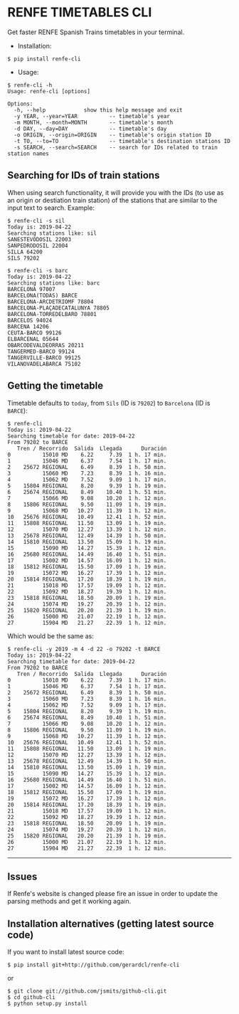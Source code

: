 RENFE TIMETABLES CLI
====================

Get faster RENFE Spanish Trains timetables in your terminal.

- Installation:

```
$ pip install renfe-cli
```

- Usage:

```
$ renfe-cli -h
Usage: renfe-cli [options]

Options:
  -h, --help            show this help message and exit
  -y YEAR, --year=YEAR          -- timetable's year
  -m MONTH, --month=MONTH       -- timetable's month
  -d DAY, --day=DAY             -- timetable's day
  -o ORIGIN, --origin=ORIGIN    -- timetable's origin station ID
  -t TO, --to=TO                -- timetable's destination stations ID
  -s SEARCH, --search=SEARCH    -- search for IDs related to train station names
```

**Searching for IDs of train stations**
----

 When using search functionality, it will provide you with the IDs (to use as an origin or destiation train station) of the stations that are similar to the input text to search. Example:

```
$ renfe-cli -s sil
Today is: 2019-04-22
Searching stations like: sil
SANESTEVODOSIL 22003
SANPEDRODOSIL 22004
SILLA 64200
SILS 79202

$ renfe-cli -s barc
Today is: 2019-04-22
Searching stations like: barc
BARCELONA 97007
BARCELONA(TODAS) BARCE
BARCELONA-ARCDETRIOMF 78804
BARCELONA-PLAÇADECATALUNYA 78805
BARCELONA-TORREDELBARO 78801
BARCELOS 94024
BARCENA 14206
CEUTA-BARCO 99126
ELBARCENAL 05644
OBARCODEVALDEORRAS 20211
TANGERMED-BARCO 99124
TANGERVILLE-BARCO 99125
VILANOVADELABARCA 75102
```

**Getting the timetable**
----
Timetable defaults to `today`, from `Sils` (ID is `79202`) to `Barcelona` (ID is `BARCE`):

```
$ renfe-cli
Today is: 2019-04-22
Searching timetable for date: 2019-04-22
From 79202 to BARCE
   Tren / Recorrido  Salida  Llegada      Duración
0          15010 MD    6.22     7.39  1 h. 17 min.
1          15046 MD    6.37     7.54  1 h. 17 min.
2    25672 REGIONAL    6.49     8.39  1 h. 50 min.
3          15060 MD    7.23     8.39  1 h. 16 min.
4          15062 MD    7.52     9.09  1 h. 17 min.
5    15804 REGIONAL    8.20     9.39  1 h. 19 min.
6    25674 REGIONAL    8.49    10.40  1 h. 51 min.
7          15066 MD    9.08    10.20  1 h. 12 min.
8    15806 REGIONAL    9.50    11.09  1 h. 19 min.
9          15068 MD   10.27    11.39  1 h. 12 min.
10   25676 REGIONAL   10.49    12.41  1 h. 52 min.
11   15808 REGIONAL   11.50    13.09  1 h. 19 min.
12         15070 MD   12.27    13.39  1 h. 12 min.
13   25678 REGIONAL   12.49    14.39  1 h. 50 min.
14   15810 REGIONAL   13.50    15.09  1 h. 19 min.
15         15090 MD   14.27    15.39  1 h. 12 min.
16   25680 REGIONAL   14.49    16.40  1 h. 51 min.
17         15002 MD   14.57    16.09  1 h. 12 min.
18   15812 REGIONAL   15.50    17.09  1 h. 19 min.
19         15072 MD   16.27    17.39  1 h. 12 min.
20   15814 REGIONAL   17.20    18.39  1 h. 19 min.
21         15018 MD   17.57    19.09  1 h. 12 min.
22         15092 MD   18.27    19.39  1 h. 12 min.
23   15818 REGIONAL   18.50    20.09  1 h. 19 min.
24         15074 MD   19.27    20.39  1 h. 12 min.
25   15820 REGIONAL   20.20    21.39  1 h. 19 min.
26         15000 MD   21.07    22.19  1 h. 12 min.
27         15904 MD   21.27    22.39  1 h. 12 min.
```

Which would be the same as:

```
$ renfe-cli -y 2019 -m 4 -d 22 -o 79202 -t BARCE
Today is: 2019-04-22
Searching timetable for date: 2019-04-22
From 79202 to BARCE
   Tren / Recorrido  Salida  Llegada      Duración
0          15010 MD    6.22     7.39  1 h. 17 min.
1          15046 MD    6.37     7.54  1 h. 17 min.
2    25672 REGIONAL    6.49     8.39  1 h. 50 min.
3          15060 MD    7.23     8.39  1 h. 16 min.
4          15062 MD    7.52     9.09  1 h. 17 min.
5    15804 REGIONAL    8.20     9.39  1 h. 19 min.
6    25674 REGIONAL    8.49    10.40  1 h. 51 min.
7          15066 MD    9.08    10.20  1 h. 12 min.
8    15806 REGIONAL    9.50    11.09  1 h. 19 min.
9          15068 MD   10.27    11.39  1 h. 12 min.
10   25676 REGIONAL   10.49    12.41  1 h. 52 min.
11   15808 REGIONAL   11.50    13.09  1 h. 19 min.
12         15070 MD   12.27    13.39  1 h. 12 min.
13   25678 REGIONAL   12.49    14.39  1 h. 50 min.
14   15810 REGIONAL   13.50    15.09  1 h. 19 min.
15         15090 MD   14.27    15.39  1 h. 12 min.
16   25680 REGIONAL   14.49    16.40  1 h. 51 min.
17         15002 MD   14.57    16.09  1 h. 12 min.
18   15812 REGIONAL   15.50    17.09  1 h. 19 min.
19         15072 MD   16.27    17.39  1 h. 12 min.
20   15814 REGIONAL   17.20    18.39  1 h. 19 min.
21         15018 MD   17.57    19.09  1 h. 12 min.
22         15092 MD   18.27    19.39  1 h. 12 min.
23   15818 REGIONAL   18.50    20.09  1 h. 19 min.
24         15074 MD   19.27    20.39  1 h. 12 min.
25   15820 REGIONAL   20.20    21.39  1 h. 19 min.
26         15000 MD   21.07    22.19  1 h. 12 min.
27         15904 MD   21.27    22.39  1 h. 12 min.
```


---

Issues
----
If Renfe's website is changed please fire an issue in order to update the parsing methods and get it working again.


Installation alternatives (getting latest source code)
----
If you want to install latest source code:
```
$ pip install git+http://github.com/gerardcl/renfe-cli
```
or
```
$ git clone git://github.com/jsmits/github-cli.git
$ cd github-cli
$ python setup.py install
```
